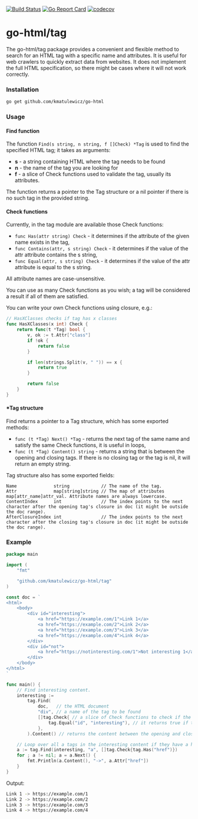 [![Build Status](https://github.com/kmatulewicz/go-html/actions/workflows/go.yml/badge.svg?branch=main)](https://github.com/kmatulewicz/go-html/actions/workflows/go.yml?query=branch%3Amain)
[![Go Report Card](https://goreportcard.com/badge/github.com/kmatulewicz/go-html)](https://goreportcard.com/report/github.com/kmatulewicz/go-html)
[![codecov](https://codecov.io/gh/kmatulewicz/go-html/graph/badge.svg?token=TWCZIJDDCB)](https://codecov.io/gh/kmatulewicz/go-html)

# go-html/tag

The go-html/tag package provides a convenient and flexible method to search for an HTML tag with a specific name and attributes. It is useful for web crawlers to quickly extract data from websites. It does not implement the full HTML specification, so there might be cases where it will not work correctly.

### Installation

```sh
go get github.com/kmatulewicz/go-html
```

### Usage

#### Find function

The function `Find(s string, n string, f []Check) *Tag` is used to find the specified HTML tag; it takes as arguments:

- **s** - a string containing HTML where the tag needs to be found
- **n** - the name of the tag you are looking for
- **f** - a slice of Check functions used to validate the tag, usually its attributes.

The function returns a pointer to the Tag structure or a nil pointer if there is no such tag in the provided string.

#### Check functions

Currently, in the tag module are available those Check functions:

- `func Has(attr string) Check` - it determines if the attribute of the given name exists in the tag,
- `func Contains(attr, s string) Check` - it determines if the value of the attr attribute contains the s string,
- `func Equal(attr, s string) Check` - it determines if the value of the attr attribute is equal to the s string.

All attribute names are case-unsensitive.

You can use as many Check functions as you wish; a tag will be considered a result if all of them are satisfied.

You can write your own Check functions using closure, e.g.:
```go
// HasXClasses checks if tag has x classes
func HasXClasses(x int) Check {
	return func(t *Tag) bool {
		v, ok := t.Attr["class"]
		if !ok {
			return false
		}

		if len(strings.Split(v, " ")) == x {
			return true
		}

		return false
	}
}
```

#### *Tag structure

Find returns a pointer to a Tag structure, which has some exported methods:

- `func (t *Tag) Next() *Tag` - returns the next tag of the same name and satisfy the same Check functions, it is useful in loops,
- `func (t *Tag) Content() string` - returns a string that is between the opening and closing tags. If there is no closing tag or the tag is nil, it will return an empty string.

Tag structure also has some exported fields:

```
Name              string            // The name of the tag.
Attr              map[string]string // The map of attributes map[attr_name]attr_val. Attribute names are always lowercase.
ContentIndex      int               // The index points to the next character after the opening tag's closure in doc (it might be outside the doc range).
AfterClosureIndex int               // The index points to the next character after the closing tag's closure in doc (it might be outside the doc range).
```

### Example

```go
package main

import (
	"fmt"

	"github.com/kmatulewicz/go-html/tag"
)

const doc = `
<html>
	<body>
		<div id="interesting">
			<a href="https://example.com/1">Link 1</a>
			<a href="https://example.com/2">Link 2</a>
			<a href="https://example.com/3">Link 3</a>
			<a href="https://example.com/4">Link 4</a>
		</div>
		<div id="not">
			<a href="https://notinteresting.com/1">Not interesting 1</a>
		</div>
	</body>
</html>
`

func main() {
	// Find interesting content.
	interesting :=
		tag.Find(
			doc,   // the HTML document
			"div", // a name of the tag to be found
			[]tag.Check{ // a slice of Check functions to check if the tag is correct (all of them need to return true)
				tag.Equal("id", "interesting"), // it returns true if the tag has an id equal to interesting
			},
		).Content() // returns the content between the opening and closing tags

	// Loop over all a tags in the interesting content if they have a href attribute.
	a := tag.Find(interesting, "a", []tag.Check{tag.Has("href")})
	for ; a != nil; a = a.Next() {
		fmt.Println(a.Content(), "->", a.Attr["href"])
	}
}
```
Output:
```sh
Link 1 -> https://example.com/1
Link 2 -> https://example.com/2
Link 3 -> https://example.com/3
Link 4 -> https://example.com/4
```
